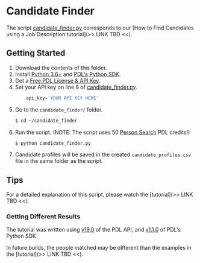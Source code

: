 # Candidate Finder
The script [candidate_finder.py](./candidate_finder.py) corresponds to our [How to Find Candidates using a Job Description tutorial](>> LINK TBD <<).

## Getting Started
1. Download the contents of this folder.
2. Install [Python 3.6+](https://www.python.org/downloads/) and [PDL's Python SDK](https://pypi.org/project/peopledatalabs/).
3. Get a [Free PDL License & API Key](https://docs.peopledatalabs.com/docs/quickstart#creating-an-account).
4. Set your API key on line 8 of [candidate_finder.py](./candidate_finder.py#L8).
    ```python
        api_key='YOUR API KEY HERE'
    ```
5. Go to the `candidate_finder/` folder.
    ```bash
    $ cd ~/candidate_finder
    ```
6. Run the script. (NOTE: The script uses 50 [Person Search](https://docs.peopledatalabs.com/docs/person-search-api) PDL credits!)
    ```bash
    $ python candidate_finder.py
    ```
7. Candidate profiles will be saved in the created `candidate_profiles.csv` file in the same folder as the script.


## Tips
For a detailed explanation of this script, please watch the [tutorial](>> LINK TBD <<).

### Getting Different Results
The tutorial was written using [v19.0](https://docs.peopledatalabs.com/changelog/july-2022-release-notes-v19) of the PDL API, and [v1.1.0](https://pypi.org/project/peopledatalabs/1.1.0/) of PDL's Python SDK.

In future builds, the people matched may be different than the examples in the [tutorial](>> LINK TBD <<).
